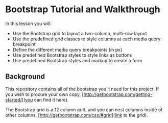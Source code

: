 # Bootstrap Tutorial and Walkthrough

In this lesson you will:

* Use the Bootstrap grid to layout a two-column, multi-row layout
* Use the predefined grid classes to style columns at each media query breakpoint
* Define the different media query breakpoints (in px)
* Use predefined Bootstrap styles to style links as buttons
* Use predefined Bootstrap styles and markup to create a form

## Background
This repository contains all of the bootstrap you'll need for this project. If you wish to procure your own copy, [http://getbootstrap.com/getting-started/](you can find it here). 


The Bootstrap grid is a 12 column grid, and you can nest columns inside of other columns. [http://getbootstrap.com/css/#grid](link to the grid).